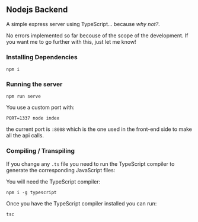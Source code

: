 ## Nodejs Backend

A simple express server using TypeScript... because _why not?_.

No errors implemented so far becouse of the scope of the development. If you want me to go further with this, just let me know!

### Installing Dependencies

`npm i`

### Running the server

`npm run serve`

You use a custom port with:

`PORT=1337 node index`

the current port is `:8008` which is the one used in the front-end side to make all the api calls.

### Compiling / Transpiling

If you change any `.ts` file you need to run the TypeScript compiler to generate the corresponding JavaScript files:

You will need the TypeScript compiler:

`npm i -g typescript`

Once you have the TypeScript compiler installed you can run:

`tsc`
